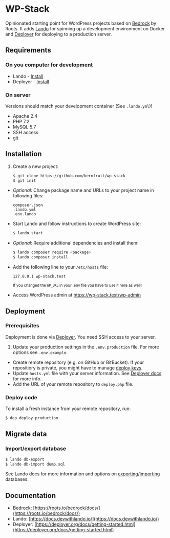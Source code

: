 # WP-Stack

Opinionated starting point for WordPress projects based on [Bedrock](https://roots.io/bedrock/) by Roots. It adds [Lando](https://docs.devwithlando.io/) for spinning up a development environment on Docker and [Deployer](https://deployer.org/) for deploying to a production server.

## Requirements

### On you computer for development
* Lando - [Install](https://docs.devwithlando.io/installation/system-requirements.html)
* Deployer - [Install](https://deployer.org/docs/getting-started.html)

### On server

Versions should match your development container (See `.lando.yml`)!

* Apache 2.4
* PHP 7.2
* MySQL 5.7
* SSH access
* git

## Installation

1. Create a new project:
    ```sh
    $ git clone https://github.com/kernfruit/wp-stack
    $ git init
    ```
- *Optional*: Change package name and URLs to your project name in following files:
    ```
    composer.json
    .lando.yml
    .env.lando
    ```
- Start Lando and follow instructions to create WordPress site:
    ```sh
    $ lando start
    ```
- *Optional*: Require additional dependencies and install them:
    ```sh
    $ lando composer require <package>
    $ lando composer install
    ```
- Add the following line to your `/etc/hosts` file:
  ```
  127.0.0.1 wp-stack.test
  ```
  <small>If you changed the `WP_URL` in your .env file you have to use it here as well!</small>

- Access WordPress admin at https://wp-stack.test/wp-admin

## Deployment

### Prerequisites

Deployment is done via [Deployer](https://deployer.org/). You need SSH access to your server.

1. Update your production settings in the `.env.production` file. For more options see `.env.example`.
- Create remote repository (e.g. on GitHub or BitBucket). If your repositiory is private, you might have to manage [deploy keys](https://deployer.org/docs/advanced/deploy-and-git.html#deploy-keys).
- Update `hosts.yml` file with your server information. See [Deployer docs](https://deployer.org/docs/hosts.html) for more info.
- Add the URL of your remote repository to `deploy.php` file.

### Deploy code

To install a fresh instance from your remote repository, run:

```sh
$ dep deploy production
```

## Migrate data

### Import/export database

```sh
$ lando db-export
$ lando db-import dump.sql
```

See Lando docs for more information and options on [exporting](https://docs.devwithlando.io/guides/db-export.html)/[importing](https://docs.devwithlando.io/guides/db-import.html) databases.


## Documentation

- Bedrock: [https://roots.io/bedrock/docs/](https://roots.io/bedrock/docs/)
- Lando: [https://docs.devwithlando.io/](https://docs.devwithlando.io/)
- Deployer: [https://deployer.org/docs/getting-started.html](https://deployer.org/docs/getting-started.html)
